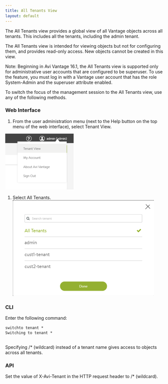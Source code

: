 ```yaml
---
title: All Tenants View
layout: default
---
```

The All Tenants view provides a global view of all Vantage objects across all tenants. This includes all the tenants, including the admin tenant.

The All Tenants view is intended for viewing objects but not for configuring them, and provides read-only access. New objects cannot be created in this view.

Note: Beginning in Avi Vantage 16.1, the All Tenants view is supported only for administrative user accounts that are configured to be superuser. To use the feature, you must log in with a Vantage user account that has the role System-Admin and the superuser attribute enabled.

To switch the focus of the management session to the All Tenants view, use any of the following methods.

### Web Interface

1. From the user administration menu (next to the Help button on the top menu of the web interface), select Tenant View.

<a href="img/all-tenants1.png"><img src="img/all-tenants1.png" alt="all-tenants1" width="218" height="178"></a>
1. Select All Tenants.
<a href="img/all-tenants2.png"><img src="img/all-tenants2.png" alt="all-tenants2" width="450" height="305"></a>

### CLI

Enter the following command:
<pre class="command-line language-bash" data-prompt=": >" data-output="2"><code>switchto tenant *
Switching to tenant *
 </code></pre>

Specifying /* (wildcard) instead of a tenant name gives access to objects across all tenants.

### API

Set the value of X-Avi-Tenant in the HTTP request header to /* (wildcard).